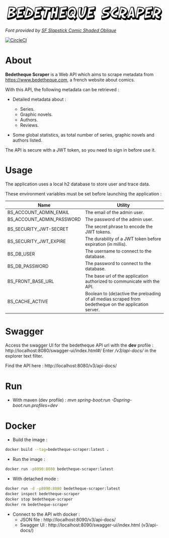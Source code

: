 ![Bedetheque Scraper](assets/images/bedetheque-scraper.png)

*Font provided by [SF Slapstick Comic Shaded Oblique](https://www.dafont.com/fr/sf-slapstick-comic.font?text=Bedetheque+Scraper&psize=l&back=theme)*

[![CircleCI](https://img.shields.io/circleci/build/gh/twenty-cents/bedetheque-scraper/develop?token=57ebb4129e2093943ef2a01cccdf64f8c6bec05e)](https://app.circleci.com/pipelines/github/twenty-cents/bedetheque-scraper?branch=develop)

# About
**Bedetheque Scraper** is a Web API which aims to scrape metadata from https://www.bedetheque.com, a french website about comics.

With this API, the following metadata can be retrieved :

- Detailed metadata about : 

    - Series.
    - Graphic novels.
    - Authors.
    - Reviews.
    
- Some global statistics, as total number of series, graphic novels and authors listed.

The API is secure with a JWT token, so you need to sign in before use it.

# Usage

The application uses a local h2 database to store user and trace data. 

These environment variables must be set before launching the application :

| Name                      | Utility |
|---------------------------|---------|
| BS_ACCOUNT_ADMIN_EMAIL    | The email of the admin user.|
| BS_ACCOUNT_ADMIN_PASSWORD | The password of the admin user. |
| BS_SECURITY_JWT-SECRET    | The secret phrase to encode the JWT tokens. |
| BS_SECURITY_JWT_EXPIRE    | The durability of a JWT token before expiration (in millis). |
| BS_DB_USER                | The username to connect to the database. |
| BS_DB_PASSWORD            | The password to connect to the database. |
| BS_FRONT_BASE_URL         | The base url of the application authorized to communicate with the API. |
| BS_CACHE_ACTIVE           | Boolean to (de)active the preloading of all medias scraped from bedetheque on the application server. |

# Swagger
Access the swagger UI for the bedetheque API url with the **dev** profile : http://localhost:8080/swagger-ui/index.html#/
Enter */v3/api-docs/* in the explorer text filter.

Find the API here : http://localhost:8080/v3/api-docs/

# Run
- With maven (dev profile) : *mvn spring-boot:run -Dspring-boot.run.profiles=dev*

# Docker
- Build the image :

```bash
docker build --tag=bedetheque-scraper:latest . 
```
- Run the image : 
```bash
docker run -p8090:8080 bedetheque-scraper:latest
```
- With detached mode : 
```bash
docker run -d -p8090:8080 bedetheque-scraper:latest
docker inspect bedetheque-scraper
docker stop bedetheque-scraper
docker rm bedetheque-scraper
```
- Connect to the API with docker :
  - JSON file : http://localhost:8090/v3/api-docs/
  - Swagger UI : http://localhost:8090/swagger-ui/index.html (v3/api-docs/)

